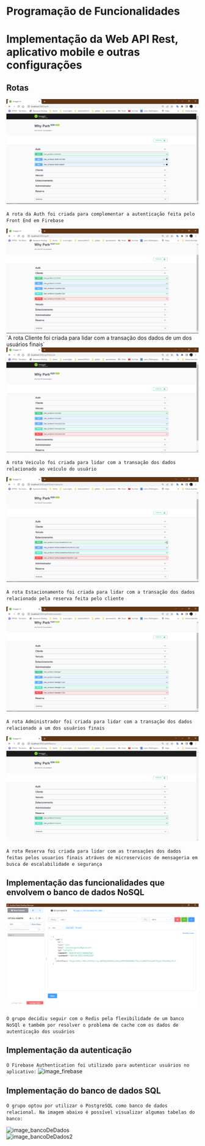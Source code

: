 # Programação de Funcionalidades

# Implementação da Web API Rest, aplicativo mobile e outras configurações

## Rotas
<img src="img/rota_auth.png"/>

`A rota da Auth foi criada para complementar a autenticação feita pelo Front End em Firebase
`

<img src="img/rota_cliente.png"/>
`A rota Cliente foi criada para lidar com a transação dos dados de um dos usuários finais`

<img src="img/rota_veiculo.png"/>

`A rota Veiculo foi criada para lidar com a transação dos dados relacionado ao veículo do usuário 
`

<img src="img/rota_estacionamento.png"/>

`A rota Estacionamento foi criada para lidar com a transação dos dados relacionado pela reserva feita pelo cliente 
`

<img src="img/rota_adm.png"/>

`A rota Administrador foi criada para lidar com a transação dos dados relacionado a um dos usuários finais 
`

<img src="img/rota_reserva.png"/>

`A rota Reserva foi criada para lidar com as transaçôes dos dados feitas pelos usuarios finais atráves de microservicos de mensageria em busca de escalabilidade e segurança 
`


## Implementação das funcionalidades que envolvem o banco de dados NoSQL

<img src="img/redis.png"/>

`
  O grupo decidiu seguir com o Redis pela flexibilidade de um banco NoSQl e também por resolver o problema de cache com os dados de autenticação dos usuários   
`

## Implementação da autenticação
`
O Firebase Authentication foi utilizado para autenticar usuários no aplicativo:
`
![image_firebase](https://github.com/ICEI-PUC-Minas-PMV-ADS/pmv-ads-2023-1-e4-proj-infra-t3-estacionamentoeixo4/assets/88891675/a21306ba-4f20-43b4-a2bd-0351ecb59903)

## Implementação do banco de dados SQL

`O grupo optou por utilizar o PostgreSQL como banco de dados relacional. Na imagem abaixo é possível visualizar algumas tabelas do banco:`

![image_bancoDeDados](https://github.com/ICEI-PUC-Minas-PMV-ADS/pmv-ads-2023-1-e4-proj-infra-t3-estacionamentoeixo4/assets/88891675/3b9bd60a-e7f0-4291-bd71-24741bdf23f9)
<br>
![image_bancoDeDados2](https://github.com/ICEI-PUC-Minas-PMV-ADS/pmv-ads-2023-1-e4-proj-infra-t3-estacionamentoeixo4/assets/88891675/a3b4632f-21a8-48c2-b12a-f694a1425981)


